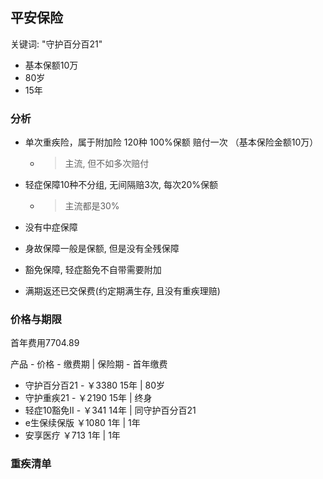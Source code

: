 ## 平安保险

关键词: "守护百分百21"

- 基本保额10万
- 80岁
- 15年

### 分析

- 单次重疾险，属于附加险 120种 100%保额 赔付一次 （基本保险金额10万）

  - > 主流, 但不如多次赔付

- 轻症保障10种不分组, 无间隔赔3次, 每次20%保额

  - > 主流都是30%

- 没有中症保障

- 身故保障一般是保额, 但是没有全残保障

- 豁免保障, 轻症豁免不自带需要附加

- 满期返还已交保费(约定期满生存, 且没有重疾理赔)



### 价格与期限

首年费用7704.89

产品 - 价格 - 缴费期 | 保险期  - 首年缴费

- 守护百分百21 - ￥3380 15年 | 80岁
- 守护重疾21 - ￥2190 15年 | 终身
- 轻症10豁免II - ￥341 14年 | 同守护百分百21
- e生保续保版 ￥1080 1年 | 1年
- 安享医疗 ￥713 1年 | 1年

### 重疾清单